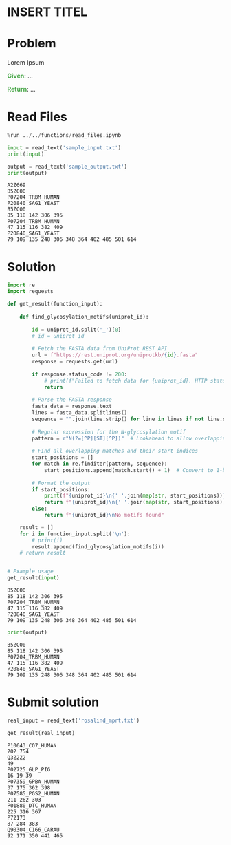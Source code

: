 ---
---

# INSERT TITEL

# Problem

Lorem Ipsum

<span style="color:rgba(70,165,70,255); font-weight:bold">Given</span>: ...

<span style="color:rgba(70,165,70,255); font-weight:bold">Return</span>: ...



# Read Files


```python
%run ../../functions/read_files.ipynb
```


```python
input = read_text('sample_input.txt')
print(input)

output = read_text('sample_output.txt')
print(output)
```

    A2Z669
    B5ZC00
    P07204_TRBM_HUMAN
    P20840_SAG1_YEAST
    B5ZC00
    85 118 142 306 395
    P07204_TRBM_HUMAN
    47 115 116 382 409
    P20840_SAG1_YEAST
    79 109 135 248 306 348 364 402 485 501 614


# Solution


```python
import re
import requests

def get_result(function_input):
    
    def find_glycosylation_motifs(uniprot_id):
        
        id = uniprot_id.split('_')[0]
        # id = uniprot_id
        
        # Fetch the FASTA data from UniProt REST API
        url = f"https://rest.uniprot.org/uniprotkb/{id}.fasta"
        response = requests.get(url)
        
        if response.status_code != 200:
            # print(f"Failed to fetch data for {uniprot_id}. HTTP status code: {response.status_code}")
            return
        
        # Parse the FASTA response
        fasta_data = response.text
        lines = fasta_data.splitlines()
        sequence = "".join(line.strip() for line in lines if not line.startswith(">") and line.isalpha())
        
        # Regular expression for the N-glycosylation motif
        pattern = r"N(?=[^P][ST][^P])"  # Lookahead to allow overlapping matches
        
        # Find all overlapping matches and their start indices
        start_positions = []
        for match in re.finditer(pattern, sequence):
            start_positions.append(match.start() + 1)  # Convert to 1-based indexing
        
        # Format the output
        if start_positions:
            print(f"{uniprot_id}\n{' '.join(map(str, start_positions))}")
            return f"{uniprot_id}\n{' '.join(map(str, start_positions))}"
        else:
            return f"{uniprot_id}\nNo motifs found"

    result = []
    for i in function_input.split('\n'):
        # print(i)
        result.append(find_glycosylation_motifs(i))
    # return result


# Example usage
get_result(input)

```

    B5ZC00
    85 118 142 306 395
    P07204_TRBM_HUMAN
    47 115 116 382 409
    P20840_SAG1_YEAST
    79 109 135 248 306 348 364 402 485 501 614



```python
print(output)
```

    B5ZC00
    85 118 142 306 395
    P07204_TRBM_HUMAN
    47 115 116 382 409
    P20840_SAG1_YEAST
    79 109 135 248 306 348 364 402 485 501 614


# Submit solution


```python
real_input = read_text('rosalind_mprt.txt')

get_result(real_input)
```

    P10643_CO7_HUMAN
    202 754
    Q3Z2Z2
    49
    P02725_GLP_PIG
    16 19 39
    P07359_GPBA_HUMAN
    37 175 362 398
    P07585_PGS2_HUMAN
    211 262 303
    P01880_DTC_HUMAN
    225 316 367
    P72173
    87 284 383
    Q90304_C166_CARAU
    92 171 350 441 465

